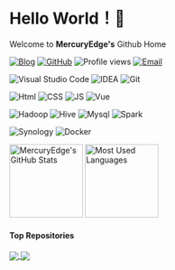 # Hello World！👋

Welcome to **MercuryEdge's** Github Home


[![Blog](https://img.shields.io/badge/HomePage-FE5F50?style=falt&logo=aboutdotme&logoColor=white)](https://mercuryedge.github.io/reco/)
[![GitHub](https://img.shields.io/badge/GitHub-181717?style=falt&logo=github&logoColor=white)](https://github.com/MercuryEdge)
![Profile views](https://views.whatilearened.today/views/github/MercuryEdge/views.svg)
[![Email](https://img.shields.io/badge/Outlook-0078D4?style=flat&logo=microsoftoutlook&logoColor=white)](mercuryedge@outlook.com)

![Visual Studio Code](https://img.shields.io/badge/-Visual%20Studio%20Code-007acc?style=flat&logo=Visual%20Studio%20Code)
![IDEA](https://img.shields.io/badge/-IntelliJ%20IDEA-000?style=flat&logo=intellijidea&logoColor=white)
![Git](https://img.shields.io/badge/-Git-F05032?style=flat&logo=Git&logoColor=white)

![Html](https://img.shields.io/badge/-HTML-E34F26?style=flat&logo=html5&logoColor=white)
![CSS](https://img.shields.io/badge/-CSS-1572B6?style=flat&logo=css3)
![JS](https://img.shields.io/badge/JavaScript-F7DF1E?style=flat&logo=javascript&logoColor=black)
![Vue](https://img.shields.io/badge/Vue.js-4FC08D?style=flat&logo=vue.js&logoColor=white)

![Hadoop](https://img.shields.io/badge/Hadoop-66CCFF?style=flat&logo=Apache-Hadoop&logoColor=black)
![Hive](https://img.shields.io/badge/Hive-fdee21?style=flat&logo=Apache-Hive&logoColor=black)
![Mysql](https://img.shields.io/badge/MySQL-4479A1?style=flat&logo=mysql&logoColor=white)
![Spark](https://img.shields.io/badge/Spark-E25A1C?style=flat&logo=apachespark&logoColor=white)

![Synology](https://img.shields.io/badge/-Synology-black?style=flat&logo=Synology&logoColor=white)
![Docker](https://img.shields.io/badge/-Docker-blue?style=flat&logo=Docker&logoColor=white)

<img height="130px" src="https://github-readme-stats.vercel.app/api?username=MercuryEdge&hide_title=true&show_icons=true&hide=issues&include_all_commits=true&count_private=true&theme=graywhite&hide_border=true&bg_color=45,ffbf69,ffffff,ffbf69" alt="MercuryEdge's GitHub Stats"> <img height="130px" src="https://github-readme-stats.vercel.app/api/top-langs?username=Mercuryedge&hide_title=true&layout=compact&theme=graywhite&hide_border=true&bg_color=45,ffbf69,ffffff,ffbf69" alt="Most Used Languages">

#### Top Repositories

<a href="https://github.com/MercuryEdge/aircraft-main">
  <img align="center" src="https://github-readme-stats.vercel.app/api/pin/?username=MercuryEdge&repo=aircraft-main&theme=buefy" />
</a>
<a href="https://github.com/MercuryEdge/aircraft-boot">
  <img align="center" src="https://github-readme-stats.vercel.app/api/pin/?username=MercuryEdge&repo=aircraft-boot&theme=buefy" />
</a>
